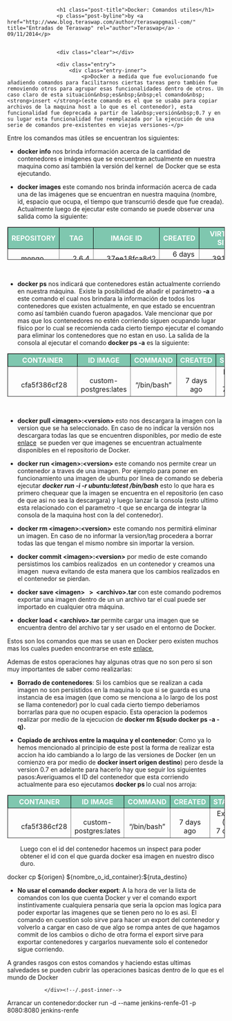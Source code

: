 <article class="post-58 post type-post status-publish format-standard has-post-thumbnail hentry category-docker tag-docker-2">	
				<div class="post-inner group">
					
					<h1 class="post-title">Docker: Comandos utiles</h1>
					<p class="post-byline">by <a href="http://www.blog.teraswap.com/author/teraswapgmail-com/" title="Entradas de Teraswap" rel="author">Teraswap</a> · 09/11/2014</p>
					
										
					<div class="clear"></div>
					
					<div class="entry">	
						<div class="entry-inner">
							<p>Docker a medida que fue evolucionando fue añadiendo comandos para facilitarnos ciertas tareas pero también fue removiendo otros para agrupar esas funcionalidades dentro de otros. Un caso claro de esta situación&nbsp;es&nbsp;&nbsp;el comando&nbsp;<strong>insert </strong>(este comando es el que se usaba para copiar archivos de la maquina host a lo que es el contenedor), esta funcionalidad fue deprecada a partir de la&nbsp;versión&nbsp;0.7 y en su lugar esta funcionalidad fue reemplazada por la ejecución de una serie de comandos pre-existentes en viejas versiones-</p>
<p>Entre los comandos mas útiles se encuentran los siguientes:</p>
<ul>
<li><strong>docker info</strong> nos brinda información acerca de la cantidad de contenedores e&nbsp;imágenes&nbsp;que se encuentran actualmente en nuestra maquina como así también la versión del kernel &nbsp;de Docker que se esta ejecutando.</li>
</ul>
<ul>
<li><strong>docker images</strong> este comando nos brinda información acerca de cada una de las imágenes que se encuentran en nuestra maquina (nombre, id, espacio que ocupa, el tiempo que transcurrió desde que fue creada). Actualmente luego de ejecutar este comando se puede observar una salida como la siguiente:</li>
</ul>
<table style="height: 76px;" border="1" width="749">
<tbody>
<tr style="border-color: #000000; background-color: #7fc7af;">
<th style="text-align: center; vertical-align: middle;"><span style="color: #ffffff;">REPOSITORY </span></th>
<th style="text-align: center; vertical-align: middle;"><span style="color: #ffffff;">TAG</span></th>
<th style="text-align: center; vertical-align: middle;"><span style="color: #ffffff;">IMAGE ID</span></th>
<th style="text-align: center; vertical-align: middle;"><span style="color: #ffffff;">CREATED</span></th>
<th style="text-align: center; vertical-align: middle;"><span style="color: #ffffff;">VIRTUAL SIZE</span></th>
</tr>
<tr class="alt">
<td style="padding-left: 30px; ">mongo</td>
<td style="padding-left: 30px;">2.6.4</td>
<td style="padding-left: 30px;">37ee18fca8d2</td>
<td style="padding-left: 30px;">6 days ago</td>
<td style="padding-left: 30px;">391.23MB</td>
</tr>
</tbody>
</table>
<p>&nbsp;</p>
<ul>
<li><strong>docker ps</strong>&nbsp;nos indicará que&nbsp;contenedores&nbsp;están actualmente corriendo en nuestra máquina. &nbsp;Existe la posibilidad de añadir el parámetro <strong>-a</strong> a este comando el cual nos brindara la información de todos los contenedores que existen actualmente, en que estado se encuentran como así también cuando fueron apagados. Vale mencionar que por mas que los contenedores no estén corriendo siguen ocupando lugar físico por lo cual se recomienda cada cierto tiempo ejecutar el comando para eliminar los contenedores que no estan en uso. La salida de la consola al ejecutar el comando <strong>docker ps -a</strong> es la siguiente:</li>
</ul>
<table style="height: 100px;" border="1" width="752">
<tbody>
<tr style="border-color: #000000; background-color: #7fc7af;">
<th style="text-align: center; vertical-align: middle;"><span style="color: #ffffff;">CONTAINER</span></th>
<th style="text-align: center; vertical-align: middle;"><span style="color: #ffffff;">ID IMAGE</span></th>
<th style="text-align: center; vertical-align: middle;"><span style="color: #ffffff;">COMMAND</span></th>
<th style="text-align: center; vertical-align: middle;"><span style="color: #ffffff;">CREATED</span></th>
<th style="text-align: center; vertical-align: middle;"><span style="color: #ffffff;">STATUS</span></th>
<th style="text-align: center; vertical-align: middle;"><span style="color: #ffffff;">PORTS</span></th>
<th style="text-align: center; vertical-align: middle;"><span style="color: #ffffff;">NAMES</span></th>
</tr>
<tr class="alt">
<td style="padding-left: 30px; text-align: center;">
<p style="text-align: left;">cfa5f386cf28</p>
</td>
<td style="text-align: center;">custom-postgres:lates</td>
<td style="text-align: center;">
<p style="text-align: center;">“/bin/bash”</p>
</td>
<td style="text-align: center;">7&nbsp;days ago</td>
<td style="text-align: center;">Exited (0) 7&nbsp;days ago</td>
<td style="text-align: center;">5432/tcp</td>
<td style="text-align: center;">distracted_sammet</td>
</tr>
<tr>
<td style="padding-left: 30px; text-align: center;">
<p style="text-align: left;">bd8bb41d6361</p>
</td>
<td style="text-align: center;">ubuntu:latest</td>
<td style="text-align: center;">
<p style="text-align: center;">“/bin/bash”</p>
</td>
<td style="text-align: center;">7&nbsp;days ago</td>
<td style="text-align: center;">Exited (0) 7&nbsp;days ago</td>
<td style="text-align: center;">–</td>
<td style="text-align: center;">condescending_ritchie</td>
</tr>
</tbody>
</table>
<p>&nbsp;</p>
<ul>
<li><strong><b>docker pull &lt;imagen&gt;:&lt;version&gt;</b> </strong>esto nos descargara la imagen con la version que se ha seleccionado. En caso de no indicar la versión nos descargara todas las que se encuentren disponibles, por medio de este <a title="Repositorio Docker" href="https://registry.hub.docker.com/">enlace</a> &nbsp;se pueden ver que imagenes se encuentran actualmente disponibles en el repositorio de Docker.</li>
</ul>
<ul>
<li><strong><b>docker run &lt;<strong><b>imagen</b></strong>&gt;<strong><b>:&lt;version&gt;</b></strong></b> </strong>este comando nos permite crear un contenedor a traves de una imagen. Por ejemplo para poner en funcionamiento una imagen de ubuntu por linea de comando se deberia ejecutar <em><strong>docker run -i -r ubuntu:latest /bin/bash</strong></em> esto lo que hara es primero chequear que la imagen se encuentra en el repositorio (en caso de que asi no sea la descargara) y luego lanzar la consola (esto ultimo esta relacionado con el parametro -t que se encarga de integrar la consola de la maquina host con la del contenedor).</li>
</ul>
<ul>
<li><strong><b>docker rm &lt;<strong><b>imagen</b></strong>&gt;<strong><b><strong><b>:&lt;version&gt;</b></strong></b></strong></b></strong> este comando nos permitirá eliminar un imagen. En caso de no informar la version/tag procedera a borrar todas las que tengan el mismo nombre sin importar la version.</li>
</ul>
<ul>
<li><b>docker commit &lt;<strong><b>imagen</b></strong>&gt;<strong><b><strong><b><strong><b>:&lt;version&gt;</b></strong></b></strong></b></strong></b> por medio de este comando persistimos los cambios realizados &nbsp;en un contenedor y creamos una imagen &nbsp;nueva evitando de esta manera que los cambios realizados en el contenedor se pierdan.</li>
</ul>
<ul>
<li><strong>docker save &lt;<b><strong><b>imagen</b></strong></b>&gt; &nbsp;&nbsp;&gt; &nbsp;&lt;archivo&gt;.tar </strong>con este comando podremos exportar una imagen dentro de un un archivo tar el cual puede ser importado en cualquier otra máquina.</li>
</ul>
<ul>
<li><strong><b>docker load &lt; &lt;archivo&gt;.tar </b></strong>permite cargar una imagen que se encuentra dentro del archivo tar y ser usado en el entorno de Docker.</li>
</ul>
<p>Estos son los comandos que mas se usan en Docker pero existen muchos mas los cuales pueden encontrarse en este <a title="Mas comandos" href="https://docs.docker.com/reference/commandline/cli/">enlace</a>,</p>
<p>Ademas de estos operaciones hay algunas otras que no son pero si son muy importantes de saber como realizarlas:</p>
<ul>
<li><strong>Borrado de contenedores</strong>: Si los cambios que se realizan a cada imagen no son persistidos en la maquina lo que si se guarda es una instancia de esa imagen (que como se menciona a lo largo de los post se llama contenedor) por lo cual cada cierto tiempo deberiamos borrarlas para que no ocupen espacio. Esta operacion la podemos realizar por medio de la ejecucion de <strong><b>docker rm $(sudo docker ps -a -q).</b></strong></li>
</ul>
<ul>
<li><strong>Copiado de archivos entre la maquina y el contenedor</strong>: Como ya lo hemos mencionado al principio de este post la forma de realizar esta accion ha ido cambiando a lo largo de las versiones de Docker (en un comienzo era por medio de <strong>docker insert origen destino</strong>) pero desde la version 0.7 en adelante para hacerlo hay que seguir los siguientes pasos:Averiguamos el ID del contenedor que esta corriendo actualmente para eso ejecutamos <strong>docker ps </strong>lo cual nos arroja:</li>
</ul>
<table style="height: 100px;" border="1" width="752">
<tbody>
<tr style="border-color: #000000; background-color: #7fc7af;" class="alt">
<th style="text-align: center; vertical-align: middle;"><span style="color: #ffffff;">CONTAINER</span></th>
<th style="text-align: center; vertical-align: middle;"><span style="color: #ffffff;">ID IMAGE</span></th>
<th style="text-align: center; vertical-align: middle;"><span style="color: #ffffff;">COMMAND</span></th>
<th style="text-align: center; vertical-align: middle;"><span style="color: #ffffff;">CREATED</span></th>
<th style="text-align: center; vertical-align: middle;"><span style="color: #ffffff;">STATUS</span></th>
<th style="text-align: center; vertical-align: middle;"><span style="color: #ffffff;">PORTS</span></th>
<th style="text-align: center; vertical-align: middle;"><span style="color: #ffffff;">NAMES</span></th>
</tr>
<tr>
<td style="padding-left: 30px; text-align: center;">
<p style="text-align: left;">cfa5f386cf28</p>
</td>
<td style="text-align: center;">custom-postgres:lates</td>
<td style="text-align: center;">
<p style="text-align: center;">“/bin/bash”</p>
</td>
<td style="text-align: center;">7&nbsp;days ago</td>
<td style="text-align: center;">Exited (0) 7&nbsp;days ago</td>
<td style="text-align: center;">5432/tcp</td>
<td style="text-align: center;">distracted_sammet</td>
</tr>
</tbody>
</table>
<p style="padding-left: 30px;">
</p><p style="padding-left: 30px;">Luego con el id del contenedor hacemos un inspect para poder obtener el id con el que guarda docker esa imagen en nuestro disco duro.</p>
<p>docker cp ${origen} ${nombre_o_id_container}:${ruta_destino}</p>

<ul>
<li><strong>No usar el comando docker export</strong>: A la hora de ver la lista de comandos con los que cuenta Docker y ver el comando export instintivamente cualquiera pensaria que seria la opcion mas logica para poder exportar las imagenes que se tienen pero no lo es asi. El comando en cuestion solo sirve para hacer un export del contenedor y volverlo a cargar en caso de que algo se rompa antes de que hagamos commit de los cambios o dicho de otra forma el export sirve para exportar contenedores y cargarlos nuevamente solo el contenedor sigue corriendo.</li>
</ul>
<p>A grandes rasgos con estos comandos y haciendo estas ultimas salvedades se pueden cubrir las operaciones basicas dentro de lo que es el mundo de Docker</p>
						<div class="clear"></div>				
					</div><!--/.entry-->
					
				</div><!--/.post-inner-->	
<p>Arrancar un contenedor:docker run -d --name jenkins-renfe-01 -p 8080:8080  jenkins-renfe</p>			
</article>
